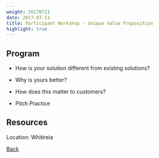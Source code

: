 ```yaml
---
weight: 20170711
date: 2017-07-11
title: Participant Workshop - Unique Value Proposition
highlight: true
---
```


## Program

* How is your solution different from existing solutions?
* Why is yours better?
* How does this matter to customers?

* Pitch Practice

## Resources


Location: Whitireia

[Back](/schedule)